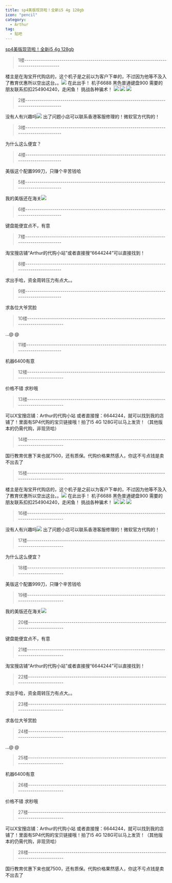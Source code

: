 ```yaml
---
title: sp4美版现货啦！全新i5 4g 128gb
icon: "pencil"
category:
  - Arthur
tag:
  - 贴吧
---
```


[sp4美版现货啦！全新i5 4g 128gb](https://tieba.baidu.com/p/4178480671?pid=79574323574&cid=0#79574323574)


>1楼-----------------------------------------------------------------------------------------

楼主是在淘宝开代购店的，这个机子是之前以为客户下单的，不过因为他等不及入了教育优惠所以空出这台。。![](https://gsp0.baidu.com/5aAHeD3nKhI2p27j8IqW0jdnxx1xbK/tb/editor/images/client/image_emoticon8.png)
在此出手！
机子6688
黑色普通键盘900
需要的朋友联系扣扣254904240，走闲鱼！
挑战各种骗术！
![](https://imgsa.baidu.com/forum/w%3D580/sign=0aaa34f3bf12c8fcb4f3f6c5cc0292b4/d55c8e03738da9774133c0f8b651f8198718e316.jpg)
![](https://imgsa.baidu.com/forum/w%3D580/sign=56daa7dc8194a4c20a23e7233ef51bac/19d44e7adab44aedae21f837b51c8701a38bfbc7.jpg)
![](https://imgsa.baidu.com/forum/w%3D580/sign=b96e032c3dc79f3d8fe1e4388aa0cdbc/7408cf4543a98226bfaf6df48c82b9014890ebc0.jpg)

>2楼-----------------------------------------------------------------------------------------

没有人有兴趣吗![](https://gsp0.baidu.com/5aAHeD3nKhI2p27j8IqW0jdnxx1xbK/tb/editor/images/client/image_emoticon8.png) 出了问题小店可以联系香港客服修理的！微软官方代购的！

>3楼-----------------------------------------------------------------------------------------

为什么这么便宜？

>4楼-----------------------------------------------------------------------------------------

美版这个配置999刀，只赚个辛苦钱哈

>5楼-----------------------------------------------------------------------------------------

我的美版还在海关![](https://gsp0.baidu.com/5aAHeD3nKhI2p27j8IqW0jdnxx1xbK/tb/editor/images/client/image_emoticon9.png)

>6楼-----------------------------------------------------------------------------------------

键盘能便宜点不，有意

>7楼-----------------------------------------------------------------------------------------

淘宝搜店铺“Arthur的代购小站”或者直接搜“6644244”可以直接找到！

>8楼-----------------------------------------------------------------------------------------

求出手哈，资金周转压力有点大。。

>9楼-----------------------------------------------------------------------------------------

求各位大爷赏脸

>10楼-----------------------------------------------------------------------------------------

...@ @

>11楼-----------------------------------------------------------------------------------------

机器6400有意

>12楼-----------------------------------------------------------------------------------------

价格不错 求秒哦

>13楼-----------------------------------------------------------------------------------------

可以X宝搜店铺：Arthur的代购小站
或者直接搜：6644244，就可以找到我的店铺了！里面有SP4代购的宝贝链接哦！拍了I5 4G 128G可以马上发货！（其他版本的仍需代购，非现货哈）

>14楼-----------------------------------------------------------------------------------------

国行教育优惠下来也就7500，还有质保。代购价格果然感人，你这不亏点钱是卖不出去了

>15楼-----------------------------------------------------------------------------------------

楼主是在淘宝开代购店的，这个机子是之前以为客户下单的，不过因为他等不及入了教育优惠所以空出这台。。![](https://gsp0.baidu.com/5aAHeD3nKhI2p27j8IqW0jdnxx1xbK/tb/editor/images/client/image_emoticon8.png)
在此出手！
机子6688
黑色普通键盘900
需要的朋友联系扣扣254904240，走闲鱼！
挑战各种骗术！
![](https://imgsa.baidu.com/forum/w%3D580/sign=0aaa34f3bf12c8fcb4f3f6c5cc0292b4/d55c8e03738da9774133c0f8b651f8198718e316.jpg)
![](https://imgsa.baidu.com/forum/w%3D580/sign=56daa7dc8194a4c20a23e7233ef51bac/19d44e7adab44aedae21f837b51c8701a38bfbc7.jpg)
![](https://imgsa.baidu.com/forum/w%3D580/sign=b96e032c3dc79f3d8fe1e4388aa0cdbc/7408cf4543a98226bfaf6df48c82b9014890ebc0.jpg)

>16楼-----------------------------------------------------------------------------------------

没有人有兴趣吗![](https://gsp0.baidu.com/5aAHeD3nKhI2p27j8IqW0jdnxx1xbK/tb/editor/images/client/image_emoticon8.png) 出了问题小店可以联系香港客服修理的！微软官方代购的！

>17楼-----------------------------------------------------------------------------------------

为什么这么便宜？

>18楼-----------------------------------------------------------------------------------------

美版这个配置999刀，只赚个辛苦钱哈

>19楼-----------------------------------------------------------------------------------------

我的美版还在海关![](https://gsp0.baidu.com/5aAHeD3nKhI2p27j8IqW0jdnxx1xbK/tb/editor/images/client/image_emoticon9.png)

>20楼-----------------------------------------------------------------------------------------

键盘能便宜点不，有意

>21楼-----------------------------------------------------------------------------------------

淘宝搜店铺“Arthur的代购小站”或者直接搜“6644244”可以直接找到！

>22楼-----------------------------------------------------------------------------------------

求出手哈，资金周转压力有点大。。

>23楼-----------------------------------------------------------------------------------------

求各位大爷赏脸

>24楼-----------------------------------------------------------------------------------------

...@ @

>25楼-----------------------------------------------------------------------------------------

机器6400有意

>26楼-----------------------------------------------------------------------------------------

价格不错 求秒哦

>27楼-----------------------------------------------------------------------------------------

可以X宝搜店铺：Arthur的代购小站
或者直接搜：6644244，就可以找到我的店铺了！里面有SP4代购的宝贝链接哦！拍了I5 4G 128G可以马上发货！（其他版本的仍需代购，非现货哈）

>28楼-----------------------------------------------------------------------------------------

国行教育优惠下来也就7500，还有质保。代购价格果然感人，你这不亏点钱是卖不出去了
